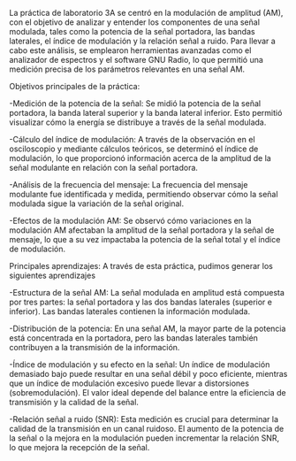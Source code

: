 La práctica de laboratorio 3A se centró en la modulación de amplitud (AM), con el objetivo de analizar y entender los componentes de una señal modulada, tales como la potencia de la señal portadora, las bandas laterales, el índice de modulación y la relación señal a ruido. Para llevar a cabo este análisis, se emplearon herramientas avanzadas como el analizador de espectros y el software GNU Radio, lo que permitió una medición precisa de los parámetros relevantes en una señal AM.

Objetivos principales de la práctica:

-Medición de la potencia de la señal: Se midió la potencia de la señal portadora, la banda lateral superior y la banda lateral inferior. Esto permitió visualizar cómo la energía se distribuye a través de la señal modulada.

-Cálculo del índice de modulación: A través de la observación en el osciloscopio y mediante cálculos teóricos, se determinó el índice de modulación, lo que proporcionó información acerca de la amplitud de la señal modulante en relación con la señal portadora.

-Análisis de la frecuencia del mensaje: La frecuencia del mensaje modulante fue identificada y medida, permitiendo observar cómo la señal modulada sigue la variación de la señal original.

-Efectos de la modulación AM: Se observó cómo variaciones en la modulación AM afectaban la amplitud de la señal portadora y la señal de mensaje, lo que a su vez impactaba la potencia de la señal total y el índice de modulación.

Principales aprendizajes: A través de esta práctica, pudimos generar los siguientes aprendizajes

-Estructura de la señal AM: La señal modulada en amplitud está compuesta por tres partes: la señal portadora y las dos bandas laterales (superior e inferior). Las bandas laterales contienen la información modulada.

-Distribución de la potencia: En una señal AM, la mayor parte de la potencia está concentrada en la portadora, pero las bandas laterales también contribuyen a la transmisión de la información.

-Índice de modulación y su efecto en la señal: Un índice de modulación demasiado bajo puede resultar en una señal débil y poco eficiente, mientras que un índice de modulación excesivo puede llevar a distorsiones (sobremodulación). El valor ideal depende del balance entre la eficiencia de transmisión y la calidad de la señal.

-Relación señal a ruido (SNR): Esta medición es crucial para determinar la calidad de la transmisión en un canal ruidoso. El aumento de la potencia de la señal o la mejora en la modulación pueden incrementar la relación SNR, lo que mejora la recepción de la señal.
